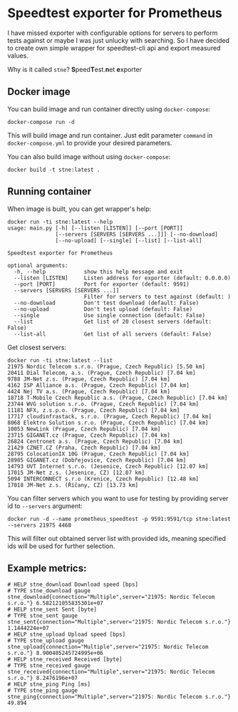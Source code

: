 # Speedtest exporter for Prometheus

I have missed exporter with configurable options for servers to perform tests against or maybe I was just unlucky with searching. 
So I have decided to create own simple wrapper for speedtest-cli api and export measured values.

Why is it called `stne`? **S**peed**T**est.**n**et **e**xporter

## Docker image

You can build image and run container directly using `docker-compose`:
```
docker-compose run -d
```

This will build image and run container. Just edit parameter `command` in `docker-compose.yml` to provide your desired parameters.

You can also build image without using `docker-compose`:
```
docker build -t stne:latest .
```

## Running container

When image is built, you can get wrapper's help:
```
docker run -ti stne:latest --help
usage: main.py [-h] [--listen [LISTEN]] [--port [PORT]]
               [--servers [SERVERS [SERVERS ...]]] [--no-download]
               [--no-upload] [--single] [--list] [--list-all]

Speedtest exporter for Prometheus

optional arguments:
  -h, --help            show this help message and exit
  --listen [LISTEN]     Listen address for exporter (default: 0.0.0.0)
  --port [PORT]         Port for exporter (default: 9591)
  --servers [SERVERS [SERVERS ...]]
                        Filter for servers to test against (default: )
  --no-download         Don't test download (default: False)
  --no-upload           Don't test upload (default: False)
  --single              Use single connection (default: False)
  --list                Get list of 20 closest servers (default: False)
  --list-all            Get list of all servers (default: False)
```

Get closest servers:
```
docker run -ti stne:latest --list
21975 Nordic Telecom s.r.o. (Prague, Czech Republic) [5.50 km]
20411 Dial Telecom, a.s. (Prague, Czech Republic) [7.04 km]
9788 JM-Net z.s. (Prague, Czech Republic) [7.04 km]
4162 ISP Alliance a.s. (Prague, Czech Republic) [7.04 km]
4424 Nej TV a.s. (Prague, Czech Republic) [7.04 km]
18718 T-Mobile Czech Republic a.s. (Prague, Czech Republic) [7.04 km]
23744 WVG solution s.r.o. (Prague, Czech Republic) [7.04 km]
11181 NFX, z.s.p.o. (Prague, Czech Republic) [7.04 km]
17717 cloudinfrastack, s.r.o. (Prague, Czech Republic) [7.04 km]
8068 Elektro Solution s.r.o. (Prague, Czech Republic) [7.04 km]
10053 NewLink (Prague, Czech Republic) [7.04 km]
23715 GIGANET.cz (Prague, Czech Republic) [7.04 km]
26824 Centronet a.s. (Prague, Czech Republic) [7.04 km]
21429 CZNET.CZ (Praha, Czech Republic) [7.04 km]
28795 ColocationIX 10G (Prague, Czech Republic) [7.04 km]
28985 GIGANET.cz (Dobřejovice, Czech Republic) [7.04 km]
14793 UVT Internet s.r.o. (Jesenice, Czech Republic) [12.07 km]
17015 JM-Net z.s. (Jesenice, CZ) [12.07 km]
5094 INTERCONNECT s.r.o (Krenice, Czech Republic) [12.48 km]
17018 JM-Net z.s. (Říčany, CZ) [13.73 km]
```

You can filter servers which you want to use for testing by providing server id to `--servers` argument:
```
docker run -d --name prometheus_speedtest -p 9591:9591/tcp stne:latest --servers 21975 4468
```
This will filter out obtained server list with provided ids, meaning specified ids will be used for further selection.

## Example metrics:
```
# HELP stne_download Download speed [bps]
# TYPE stne_download gauge
stne_download{connection="Multiple",server="21975: Nordic Telecom s.r.o."} 6.582121055835301e+07
# HELP stne_sent Sent [byte]
# TYPE stne_sent gauge
stne_sent{connection="Multiple",server="21975: Nordic Telecom s.r.o."} 1.1444224e+07
# HELP stne_upload Upload speed [bps]
# TYPE stne_upload gauge
stne_upload{connection="Multiple",server="21975: Nordic Telecom s.r.o."} 8.900405245724995e+06
# HELP stne_received Received [byte]
# TYPE stne_received gauge
stne_received{connection="Multiple",server="21975: Nordic Telecom s.r.o."} 8.2476196e+07
# HELP stne_ping Ping [ms]
# TYPE stne_ping gauge
stne_ping{connection="Multiple",server="21975: Nordic Telecom s.r.o."} 49.894
```